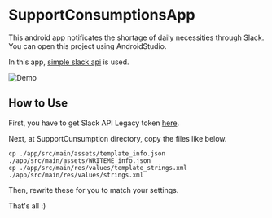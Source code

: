 # SupportConsumptionsApp

This android app notificates the shortage of daily necessities through Slack. 
You can open this project using AndroidStudio.

In this app, [simple slack api](https://github.com/Ullink/simple-slack-api) is used.

![Demo](https://drive.google.com/file/d/0B76zzWPsUrvCeWRsV1BnM0VsZm8/view?usp=sharing)


## How to Use

First, you have to get Slack API Legacy token [here](https://api.slack.com/custom-integrations/legacy-tokens).

Next, at SupportCunsumption directory, copy the files like below.

```
cp ./app/src/main/assets/template_info.json ./app/src/main/assets/WRITEME_info.json
cp ./app/src/main/res/values/template_strings.xml ./app/src/main/res/values/strings.xml
```

Then, rewrite these for you to match your settings.

That's all :)